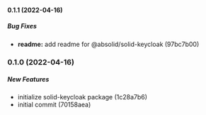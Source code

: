 #### 0.1.1 (2022-04-16)

##### Bug Fixes

- **readme:** add readme for @absolid/solid-keycloak (97bc7b00)

### 0.1.0 (2022-04-16)

##### New Features

- initialize solid-keycloak package (1c28a7b6)
- initial commit (70158aea)
